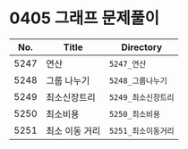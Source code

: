 # 0405 그래프 문제풀이

| No.  | Title       | Directory         |
| ---- | ----------- | ----------------- |
| 5247 | 연산 | `5247_연산`   |
| 5248 | 그룹 나누기 | `5248_그룹나누기`   |
| 5249 | 최소신장트리 | `5249_최소신장트리`   |
| 5250 | 최소비용 | `5250_최소비용` |
| 5251 | 최소 이동 거리 | `5251_최소이동거리`      |